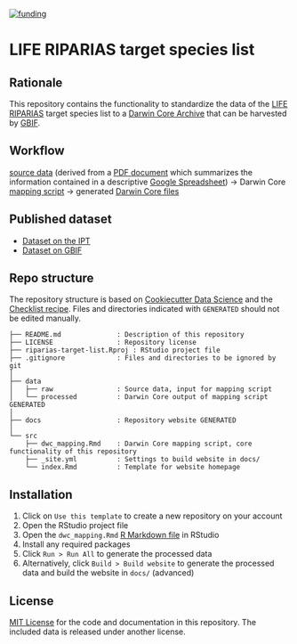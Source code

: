 [![funding](https://img.shields.io/static/v1?label=published+through&message=LIFE+RIPARIAS&labelColor=00a58d&color=ffffff)](https://www.riparias.be/)

# LIFE RIPARIAS target species list

## Rationale

<!-- This section gives a quick description of what this repository is for. At least update the "... the data of (blank) ..." or edit as you see fit. -->

This repository contains the functionality to standardize the data of the [LIFE RIPARIAS](https://www.riparias.be/) target species list to a [Darwin Core Archive](https://www.gbif.org/darwin-core) that can be harvested by [GBIF](https://www.gbif.org/).

## Workflow

[source data](https://github.com/riparias/riparias-target-list/blob/master/data/raw) (derived from a [PDF document](https://drive.google.com/file/d/1B9Rrrr7DU2Iaf3A9vc5bNQBhw1g-slMN/view?usp=sharing) which summarizes the information contained in a descriptive [Google Spreadsheet](https://docs.google.com/spreadsheets/d/12cwX7xne7GTQn1nFDp2tuzJOTWcaOidikcsizaYTAn0/edit?usp=sharing)) → Darwin Core [mapping script](src/dwc_mapping.Rmd) → generated [Darwin Core files](data/processed)

## Published dataset

<!-- This section provides links to the published dataset. Obviously, you'll only be able to add those links once you have published your dataset. 😋 -->

* [Dataset on the IPT](<!-- Add the URL of the dataset on the IPT here -->)
* [Dataset on GBIF](<!-- Add the DOI of the dataset on GBIF here -->)

## Repo structure

<!-- This section helps users (and probably you!) to find their way around this repository. You can leave it as is, unless you're starting to adapt the structure a lot. -->

The repository structure is based on [Cookiecutter Data Science](http://drivendata.github.io/cookiecutter-data-science/) and the [Checklist recipe](https://github.com/trias-project/checklist-recipe). Files and directories indicated with `GENERATED` should not be edited manually.

```
├── README.md              : Description of this repository
├── LICENSE                : Repository license
├── riparias-target-list.Rproj : RStudio project file
├── .gitignore             : Files and directories to be ignored by git
│
├── data
│   ├── raw                : Source data, input for mapping script
│   └── processed          : Darwin Core output of mapping script GENERATED
│
├── docs                   : Repository website GENERATED
│
└── src
    ├── dwc_mapping.Rmd    : Darwin Core mapping script, core functionality of this repository
    ├── _site.yml          : Settings to build website in docs/
    └── index.Rmd          : Template for website homepage
```

## Installation

<!-- This section is for users who want to download/adapt your checklist repository. You can leave it as is. -->

1. Click on `Use this template` to create a new repository on your account
2. Open the RStudio project file
3. Open the `dwc_mapping.Rmd` [R Markdown file](https://rmarkdown.rstudio.com/) in RStudio
4. Install any required packages
5. Click `Run > Run All` to generate the processed data
6. Alternatively, click `Build > Build website` to generate the processed data and build the website in `docs/` (advanced)

## License

<!-- The license is the open source license for the code and documentation in this repository, not the checklist data (that you can define in dwc_mapping.Rmd). As your repository is based on https://github.com/trias-project/checklist-recipe, we'd like it if you kept the open and permissive MIT license. You're welcome to add your name as a copyright holder (because your are for your own code contributions), which you can do in the LICENSE file. If you want to release your repository under a different license, please indicate somehow that it was based on https://github.com/trias-project/checklist-recipe. We know, licenses are complicated. See https://choosealicense.com/ for more information. -->

[MIT License](LICENSE) for the code and documentation in this repository. The included data is released under another license.
